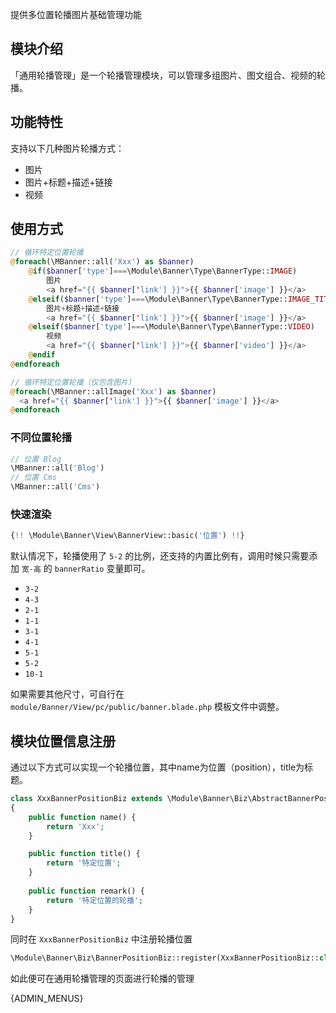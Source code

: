 提供多位置轮播图片基础管理功能

## 模块介绍

「通用轮播管理」是一个轮播管理模块，可以管理多组图片、图文组合、视频的轮播。

## 功能特性

支持以下几种图片轮播方式：

- 图片
- 图片+标题+描述+链接
- 视频

## 使用方式

```php
// 循环特定位置轮播
@foreach(\MBanner::all('Xxx') as $banner)
    @if($banner['type']===\Module\Banner\Type\BannerType::IMAGE)
        图片
        <a href="{{ $banner['link'] }}">{{ $banner['image'] }}</a>
    @elseif($banner['type']===\Module\Banner\Type\BannerType::IMAGE_TITLE_SLOGAN_LINK)
        图片+标题+描述+链接
        <a href="{{ $banner['link'] }}">{{ $banner['image'] }}</a>
    @elseif($banner['type']===\Module\Banner\Type\BannerType::VIDEO)
        视频
        <a href="{{ $banner['link'] }}">{{ $banner['video'] }}</a>
    @endif
@endforeach

// 循环特定位置轮播（仅包含图片）
@foreach(\MBanner::allImage('Xxx') as $banner)
  <a href="{{ $banner['link'] }}">{{ $banner['image'] }}</a>
@endforeach
```

### 不同位置轮播

```php
// 位置 Blog
\MBanner::all('Blog')
// 位置 Cms
\MBanner::all('Cms')
```

### 快速渲染

```php
{!! \Module\Banner\View\BannerView::basic('位置') !!}
```

默认情况下，轮播使用了 `5-2` 的比例，还支持的内置比例有，调用时候只需要添加 `宽-高` 的 `bannerRatio` 变量即可。

- `3-2`
- `4-3`
- `2-1`
- `1-1`
- `3-1`
- `4-1`
- `5-1`
- `5-2`
- `10-1`

如果需要其他尺寸，可自行在 `module/Banner/View/pc/public/banner.blade.php` 模板文件中调整。


## 模块位置信息注册

通过以下方式可以实现一个轮播位置，其中name为位置（position），title为标题。

```php
class XxxBannerPositionBiz extends \Module\Banner\Biz\AbstractBannerPositionBiz
{
    public function name() {
        return 'Xxx';
    }

    public function title() {
        return '特定位置';
    }
    
    public function remark() {
        return '特定位置的轮播';
    }
}
```

同时在 `XxxBannerPositionBiz` 中注册轮播位置

```php
\Module\Banner\Biz\BannerPositionBiz::register(XxxBannerPositionBiz::class);
```

如此便可在通用轮播管理的页面进行轮播的管理

{ADMIN_MENUS}

